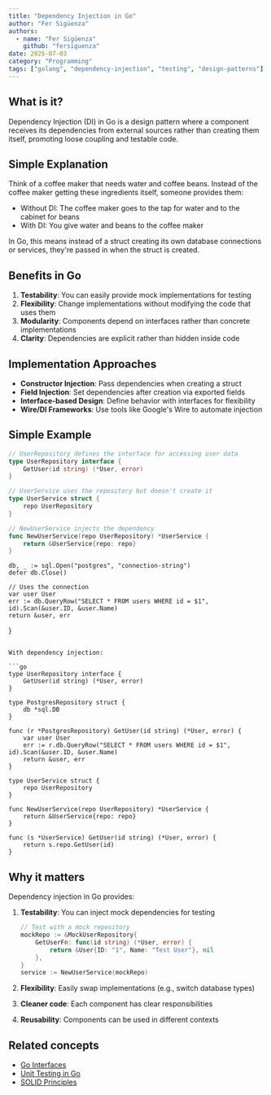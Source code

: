 ```yaml
---
title: "Dependency Injection in Go"
author: "Fer Sigüenza"
authors:
  - name: "Fer Sigüenza"
    github: "fersiguenza"
date: 2025-07-03
category: "Programming"
tags: ["golang", "dependency-injection", "testing", "design-patterns"]
---
```


## What is it?

Dependency Injection (DI) in Go is a design pattern where a component receives its dependencies from external sources rather than creating them itself, promoting loose coupling and testable code.

## Simple Explanation

Think of a coffee maker that needs water and coffee beans. Instead of the coffee maker getting these ingredients itself, someone provides them:

- Without DI: The coffee maker goes to the tap for water and to the cabinet for beans
- With DI: You give water and beans to the coffee maker

In Go, this means instead of a struct creating its own database connections or services, they're passed in when the struct is created.

## Benefits in Go

1. **Testability**: You can easily provide mock implementations for testing
2. **Flexibility**: Change implementations without modifying the code that uses them
3. **Modularity**: Components depend on interfaces rather than concrete implementations
4. **Clarity**: Dependencies are explicit rather than hidden inside code

## Implementation Approaches

- **Constructor Injection**: Pass dependencies when creating a struct
- **Field Injection**: Set dependencies after creation via exported fields
- **Interface-based Design**: Define behavior with interfaces for flexibility
- **Wire/DI Frameworks**: Use tools like Google's Wire to automate injection

## Simple Example

```go
// UserRepository defines the interface for accessing user data
type UserRepository interface {
    GetUser(id string) (*User, error)
}

// UserService uses the repository but doesn't create it
type UserService struct {
    repo UserRepository
}

// NewUserService injects the dependency
func NewUserService(repo UserRepository) *UserService {
    return &UserService{repo: repo}
}
```
    db, _ := sql.Open("postgres", "connection-string")
    defer db.Close()
    
    // Uses the connection
    var user User
    err := db.QueryRow("SELECT * FROM users WHERE id = $1", id).Scan(&user.ID, &user.Name)
    return &user, err
}
```

With dependency injection:

```go
type UserRepository interface {
    GetUser(id string) (*User, error)
}

type PostgresRepository struct {
    db *sql.DB
}

func (r *PostgresRepository) GetUser(id string) (*User, error) {
    var user User
    err := r.db.QueryRow("SELECT * FROM users WHERE id = $1", id).Scan(&user.ID, &user.Name)
    return &user, err
}

type UserService struct {
    repo UserRepository
}

func NewUserService(repo UserRepository) *UserService {
    return &UserService{repo: repo}
}

func (s *UserService) GetUser(id string) (*User, error) {
    return s.repo.GetUser(id)
}
```

## Why it matters

Dependency injection in Go provides:

1. **Testability**: You can inject mock dependencies for testing
   ```go
   // Test with a mock repository
   mockRepo := &MockUserRepository{
       GetUserFn: func(id string) (*User, error) {
           return &User{ID: "1", Name: "Test User"}, nil
       },
   }
   service := NewUserService(mockRepo)
   ```

2. **Flexibility**: Easily swap implementations (e.g., switch database types)
3. **Cleaner code**: Each component has clear responsibilities
4. **Reusability**: Components can be used in different contexts

## Related concepts

- [Go Interfaces](/explanations/programming/go-interfaces.md)
- [Unit Testing in Go](/explanations/programming/go-unit-testing.md)
- [SOLID Principles](/explanations/programming/solid-principles.md)

